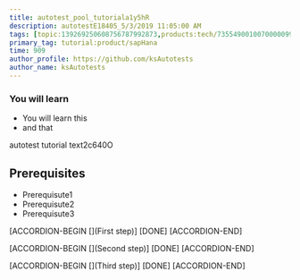 ```yaml
---
title: autotest_pool_tutoriala1y5hR
description: autotestE18405_5/3/2019 11:05:00 AM
tags: [topic:139269250608756787992873,products:tech/73554900100700000996,tutorial:experience/advanced]
primary_tag: tutorial:product/sapHana
time: 909
author_profile: https://github.com/ksAutotests
author_name: ksAutotests
---
```

### You will learn
- You will learn this
- and that

autotest tutorial text2c640O

## Prerequisites
- Prerequisute1
- Prerequisute2
- Prerequisute3

[ACCORDION-BEGIN [](First step)]
[DONE]
[ACCORDION-END]

[ACCORDION-BEGIN [](Second step)]
[DONE]
[ACCORDION-END]

[ACCORDION-BEGIN [](Third step)]
[DONE]
[ACCORDION-END]


